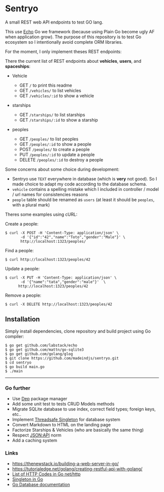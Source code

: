 # Sentryo

A small REST web API endpoints to test GO lang.

This use [Echo](https://echo.labstack.com/) Go we framework (because using Plain
Go become ugly AF when application grow). The purpose of this repository is to
test Go ecosystem so I intentionally avoid complete ORM libraries.

For the moment, I only implement theses REST endpoints:

There the current list of REST endpoints about **vehicles**, **users**, and
**spaceships**:

- Vehicle
  - GET     `/`  to print this readme
  - GET     `/vehicles/` to list vehicles
  - GET     `/vehicles/:id` to show a vehicle

- starships
  - GET     `/starships/` to list starships
  - GET     `/starships/:id` to show a starship

- peoples
  - GET     `/peoples/` to list peoples
  - GET     `/peoples/:id` to show a people
  - POST    `/peoples/` to create a people
  - PUT     `/peoples/:id` to update a people
  - DELETE  `/peoples/:id` to destroy a people

Some concerns about some choice during development:

- Sentryo use `TEXT` everywhere in database (which is **very** not good). So I
  made choice to adapt my code according to the database schema.
- `vehicle` contains a spelling mistake which I included in controller / model /
  url names for consistencies reasons
- `people` table should be renamed as `users` (at least it should be `peoples`,
  with a plural mark)

Theres some examples using cURL:

Create a people:

    $ curl -X POST -H 'Content-Type: application/json' \
           -d '{"id":"42","name":"Toto","gender":"Male"}' \
           http://localhost:1323/peoples/

Find a people:

    $ curl http://localhost:1323/peoples/42

Update a people:

    $ curl -X PUT -H 'Content-Type: application/json' \
           -d '{"name":"tata","gender":"male"}'  \
          http://localhost:1323/peoples/42

Remove a people:

    $ curl -X DELETE http://localhost:1323/peoples/42

## Installation

Simply install dependencies, clone repository and build project using Go compiler:

    $ go get github.com/labstack/echo
    $ go get github.com/mattn/go-sqlite3
    $ go get github.com/golang/glog
    $ git clone https://github.com/madeindjs/sentryo.git
    $ cd sentryo
    $ go build main.go
    $ ./main

---

### Go further

- Use [Dep](https://golang.github.io/dep) package manager
- Add some unit test to tests CRUD Models methods
- Migrate SQLite database to use index, correct field types; foreign keys, etc..
- Implement [Threadsafe Singleton](http://marcio.io/2015/07/singleton-pattern-in-go/)
  for database system
- Convert Markdown to HTML on the landing page
- Factorize Starships & Vehicles (who are basically the same thing)
- Respect [JSON:API](https://jsonapi.org/) norm
- Add a caching system

### Links

- <https://thenewstack.io/building-a-web-server-in-go/>
- <https://tutorialedge.net/golang/creating-restful-api-with-golang/>
- [List of HTTP Codes in Go net/http](https://golang.org/src/net/http/status.go)
- [Singleton in Go](http://marcio.io/2015/07/singleton-pattern-in-go/)
- [Go Database documentation](http://go-database-sql.org/)
